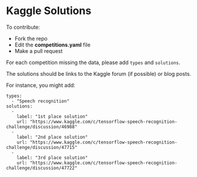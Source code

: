 # Kaggle Solutions

To contribute:
 - Fork the repo
 - Edit the **competitions.yaml** file
 - Make a pull request

For each competition missing the data, please add `types` and `solutions`.

The solutions should be links to the Kaggle forum (if possible) or blog posts.

For instance, you might add:

    types:
      - "Speech recognition"
    solutions:
      -
        label: "1st place solution"
        url: "https://www.kaggle.com/c/tensorflow-speech-recognition-challenge/discussion/46988"
      -
        label: "2nd place solution"
        url: "https://www.kaggle.com/c/tensorflow-speech-recognition-challenge/discussion/47715"
      -
        label: "3rd place solution"
        url: "https://www.kaggle.com/c/tensorflow-speech-recognition-challenge/discussion/47722"
